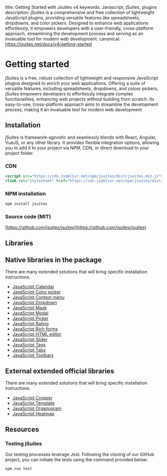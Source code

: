 title: Getting Started with Jsuites v4
keywords: Javascript, jSuites, plugins
description: jSuites is a comprehensive and free collection of lightweight JavaScript plugins, providing versatile features like spreadsheets, dropdowns, and color pickers. Designed to enhance web applications effortlessly, it empowers developers with a user-friendly, cross-platform approach, streamlining the development process and serving as an invaluable tool for modern web development.
canonical: https://jsuites.net/docs/v4/getting-started

Getting started
===============

jSuites is a free, robust collection of lightweight and responsive JavaScript plugins designed to enrich your web applications. Offering a suite of versatile features, including spreadsheets, dropdowns, and colour pickers, jSuites empowers developers to effortlessly integrate complex functionalities, enhancing web projects without building from scratch. Its easy-to-use, cross-platform approach aims to streamline the development process, making it an invaluable tool for modern web development.  
  
  

Installation
------------

jSuites is framework-agnostic and seamlessly blends with React, Angular, VueJS, or any other library. It provides flexible integration options, allowing you to add it to your project via NPM, CDN, or direct download to your project folder.  
  

### CDN

```xml
<script src="https://cdn.jsdelivr.net/npm/jsuites/dist/jsuites.min.js"></script>
<link rel="stylesheet" href="https://cdn.jsdelivr.net/npm/jsuites/dist/jsuites.min.css" type="text/css" />
```

  

### NPM installation

```bash
npm install jsuites
```
  

### Source code (MIT)

[https://github.com/jsuites/jsuites](https://github.com/jsuites/jsuites)  
  
  

Libraries
-------------------

## Native libraries in the package

There are many extended solutions that will bring specific installation instructions.  

- [JavaScript Calendar](/docs/v4/javascript-calendar)
- [JavaScript Color picker](/docs/v4/color-picker)
- [JavaScript Context menu](/docs/v4/contextmenu)
- [JavaScript Dropdown](/docs/v4/dropdown-and-autocomplete)
- [JavaScript Mask](/docs/v4/javascript-mask)
- [JavaScript Modal](/docs/v4/modal)
- [JavaScript Picker](/docs/v4/picker)
- [JavaScript Rating](/docs/v4/rating)
- [JavaScript Rich forms](/docs/v4/rich-form)
- [JavaScript HTML editor](/docs/v4/javascript-html-editor)
- [JavaScript Slider](/docs/v4/image-slider)
- [JavaScript Tags](/docs/v4/javascript-tags)
- [JavaScript Tabs](/docs/v4/javascript-tabs)
- [JavaScript Toolbars](/docs/v4/toolbar)

## External extended official libraries

There are many extended solutions that will bring specific installation instructions.

- [JavaScript Cropper](/docs/v4/image-cropper)
- [JavaScript Template](/docs/v4/javascript-template)
- [JavaScript Organogram](/docs/v4/organogram)
- [JavaScript Heatmap](/docs/v4/heatmap)

Resources
---------

### Testing jSuites

Our testing processes leverage Jest. Following the cloning of our GitHub project, you can initiate the tests using the command provided below:  

```bash
npm run test
```